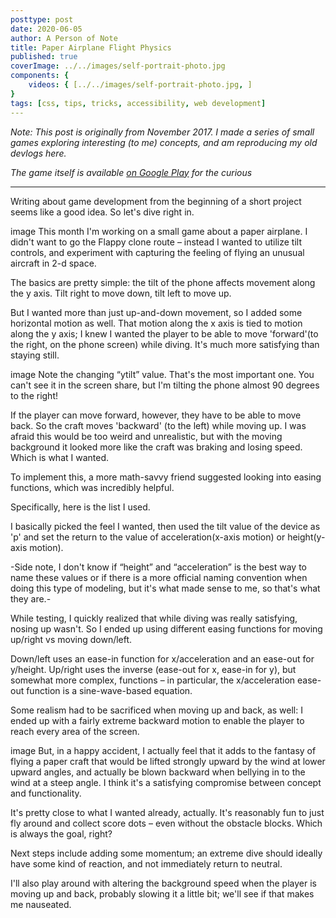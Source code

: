 ```yaml
---
posttype: post
date: 2020-06-05
author: A Person of Note
title: Paper Airplane Flight Physics
published: true
coverImage: ../../images/self-portrait-photo.jpg
components: {
    videos: { [../../images/self-portrait-photo.jpg, ]
}
tags: [css, tips, tricks, accessibility, web development]
---
```


*Note: This post is originally from November 2017. I made a series of small games exploring interesting (to me) concepts, and am reproducing my old devlogs here.*

*The game itself is available [on Google Play](https://play.google.com/store/apps/details?id=com.AMinorStudio.Flight_of_the_Paperwing&hl=en_US) for the curious*

---

Writing about game development from the beginning of a short project seems like a good idea. So let's dive right in.

image
This month I'm working on a small game about a paper airplane. I didn't want to go the Flappy clone route – instead I wanted to utilize tilt controls, and experiment with capturing the feeling of flying an unusual aircraft in 2-d space.

The basics are pretty simple: the tilt of the phone affects movement along the y axis. Tilt right to move down, tilt left to move up. 

But I wanted more than just up-and-down movement, so I added some horizontal motion as well. That motion along the x axis is tied to motion along the y axis; I knew I wanted the player to be able to move 'forward'(to the right, on the phone screen) while diving. It's much more satisfying than staying still.

image
Note the changing “ytilt” value. That's the most important one. You can't see it in the screen share, but I'm tilting the phone almost 90 degrees to the right!

If the player can move forward, however, they have to be able to move back. So the craft moves 'backward' (to the left) while moving up. I was afraid this would be too weird and unrealistic, but with the moving background it looked more like the craft was braking and losing speed. Which is what I wanted.

To implement this, a more math-savvy friend suggested looking into easing functions, which was incredibly helpful. 

Specifically, here is the list I used.

I basically picked the feel I wanted, then used the tilt value of the device as 'p' and set the return to the value of acceleration(x-axis motion) or height(y-axis motion).

-Side note, I don't know if “height” and “acceleration” is the best way to name these values or if there is a more official naming convention when doing this type of modeling, but it's what made sense to me, so that's what they are.-

While testing, I quickly realized that while diving was really satisfying, nosing up wasn't. So I ended up using different easing functions for moving up/right vs moving down/left.

Down/left uses an ease-in function for x/acceleration and an ease-out for y/height. Up/right uses the inverse (ease-out for x, ease-in for y), but somewhat more complex, functions – in particular, the x/acceleration ease-out function is a sine-wave-based equation.

Some realism had to be sacrificed when moving up and back, as well: I ended up with a fairly extreme backward motion to enable the player to reach every area of the screen.

image
But, in a happy accident, I actually feel that it adds to the fantasy of flying a paper craft that would be lifted strongly upward by the wind at lower upward angles, and actually be blown backward when bellying in to the wind at a steep angle. I think it's a satisfying compromise between concept and functionality.

It's pretty close to what I wanted already, actually. It's reasonably fun to just fly around and collect score dots – even without the obstacle blocks. Which is always the goal, right?

Next steps include adding some momentum; an extreme dive should ideally have some kind of reaction, and not immediately return to neutral.

I'll also play around with altering the background speed when the player is moving up and back, probably slowing it a little bit; we'll see if that makes me nauseated.

 
